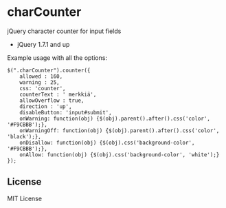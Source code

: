 # charCounter

jQuery character counter for input fields

- jQuery 1.7.1 and up

Example usage with all the options:

    $(".charCounter").counter({
        allowed : 160,
        warning : 25,
        css: 'counter',
        counterText : ' merkkiä',
        allowOverflow : true,
        direction : 'up',
        disableButton: 'input#submit',
        onWarning: function(obj) {$(obj).parent().after().css('color', '#F9CBBB');},
        onWarningOff: function(obj) {$(obj).parent().after().css('color', 'black');},
        onDisallow: function(obj) {$(obj).css('background-color', '#F9CBBB');},
        onAllow: function(obj) {$(obj).css('background-color', 'white');}
    });


## License

MIT License